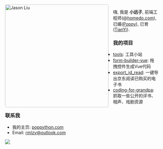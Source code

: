 <img align="left" src="https://poppython.oss-cn-beijing.aliyuncs.com/pdf_report/39ba7bcf-0602-4481-af81-6d02d64b331e__WechatIMG52.jpeg" alt="Jason Liu" height="340px" style="margin-right: 15px; border-radius: 4px;" />

嗨, 我是 **小远子**, 前端工程师(@[homedo.com](https://www.homedo.com/)), 已婚([Poppy](http://poppython.com/blog/about-poppy.html)), 已育([TianYi](http://poppython.com/blog/playing-games-with-my-son.html)).

### 我的项目
- [tools](http://util.city): 工具小站
- [form-builder-vue](https://github.com/rmlzy/form-builder-vue): 拖拽控件生成Vue代码
- [export_jd_read](https://github.com/rmlzy/export_jd_read): 一键导出京东阅读已购买的电子书
- [coding-for-grandpa](https://github.com/rmlzy/coding-for-grandpa): 抓取一些公开的评书、相声、戏剧资源

### 联系我
- 我的主页: [poppython.com](https://poppython.com/)
- Email: <a href="mailto:rmlzy@outlook.com">rmlzy@outlook.com</a>

![](https://visitor-badge.glitch.me/badge?page_id=rmlzy.rmlzy)
